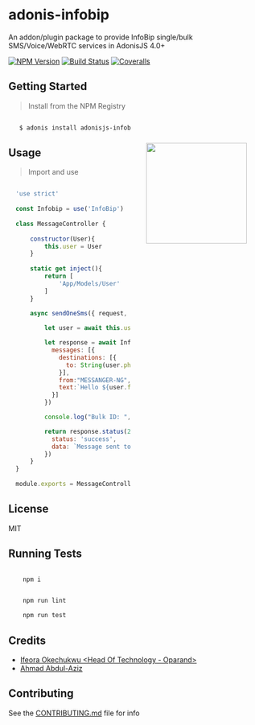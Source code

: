 # adonis-infobip

An addon/plugin package to provide InfoBip single/bulk SMS/Voice/WebRTC services in AdonisJS 4.0+

[![NPM Version][npm-image]][npm-url]
[![Build Status][travis-image]][travis-url]
[![Coveralls][coveralls-image]][coveralls-url]

<img src="http://res.cloudinary.com/adonisjs/image/upload/q_100/v1497112678/adonis-purple_pzkmzt.svg" width="200px" align="right" hspace="30px" vspace="140px">

## Getting Started

>Install from the NPM Registry

```bash

   $ adonis install adonisjs-infobip

```

## Usage

>Import and use 

```js

  'use strict'
  
  const Infobip = use('InfoBip')
  
  class MessageController {
  
      constructor(User){
          this.user = User
      }
      
      static get inject(){
          return [
              'App/Models/User'
          ]
      }
      
      async sendOneSms({ request, response }){

          let user = await this.user.find(1) // get user from database

          let response = await Infobip.sendSMS({
            messages: [{
              destinations: [{
                to: String(user.phone_number)
              }],
              from:"MESSANGER-NG",
              text:`Hello ${user.full_name}, Happy birthday!`
            }]
          })

          console.log("Bulk ID: ", response.body.bulkId)

          return response.status(200).json({
            status: 'success',
            data: `Message sent to ${user.full_name}`
          })
      }
  }
  
  module.exports = MessageController
```

## License

MIT

## Running Tests
```bash

    npm i

```

```bash

    npm run lint

    npm run test

```

## Credits

- [Ifeora Okechukwu <Head Of Technology - Oparand>](https://twitter.com/isocroft)
- [Ahmad Abdul-Aziz <Software Engineer>](https://twitter.com/dev_amaz)
    
## Contributing

See the [CONTRIBUTING.md](https://github.com/stitchng/adonis-infobip/blob/master/CONTRIBUTING.md) file for info

[npm-image]: https://img.shields.io/npm/v/adonisjs-infobip.svg?style=flat-square
[npm-url]: https://npmjs.org/package/adonisjs-infobip

[travis-image]: https://img.shields.io/travis/stitchng/adonis-infobip/master.svg?style=flat-square
[travis-url]: https://travis-ci.org/stitchng/adonis-infobip

[coveralls-image]: https://img.shields.io/coveralls/stitchng/adonis-infobip/master.svg?style=flat-square

[coveralls-url]: https://coveralls.io/github/stitchng/adonis-infobip
